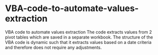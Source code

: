 # VBA-code-to-automate-values-extraction
VBA code to automate values extraction
The code extracts values from 2 pivot tables which are saved in a separate workbook.
The structure of the VBA code is dynamic such that it extracts values based on a date criteria and therefore does not require any adjustments.
